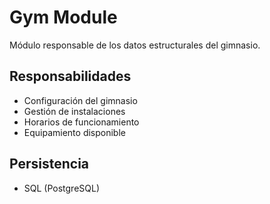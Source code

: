 # Gym Module

Módulo responsable de los datos estructurales del gimnasio.

## Responsabilidades
- Configuración del gimnasio
- Gestión de instalaciones
- Horarios de funcionamiento
- Equipamiento disponible

## Persistencia
- SQL (PostgreSQL)